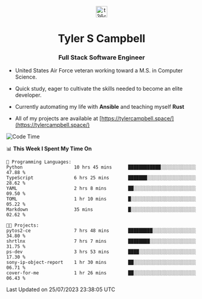<p align="center">
<a href="https://www.linkedin.com/in/t36campbell" target="blank"><img align="center" src="https://ik.imagekit.io/t36campbell/Portfolio/linkedin.png.original_m8bbGgPh6.png" alt="t36campbell" height="30" width="30" /></a>
</p>
<h1 align="center">Tyler S Campbell</h1>
<h3 align="center">Full Stack Software Engineer</h3>

* United States Air Force veteran working toward a M.S. in Computer Science.

* Quick study, eager to cultivate the skills needed to become an elite developer.

* Currently automating my life with **Ansible** and teaching myself **Rust**

* All of my projects are available at [https://tylercampbell.space/](https://tylercampbell.space/)

<!--START_SECTION:waka-->
![Code Time](http://img.shields.io/badge/Code%20Time-2%2C650%20hrs%2047%20mins-blue)

📊 **This Week I Spent My Time On** 

```text
💬 Programming Languages: 
Python                   10 hrs 45 mins      ████████████░░░░░░░░░░░░░   47.88 % 
TypeScript               6 hrs 25 mins       ███████░░░░░░░░░░░░░░░░░░   28.62 % 
YAML                     2 hrs 8 mins        ██░░░░░░░░░░░░░░░░░░░░░░░   09.50 % 
TOML                     1 hr 10 mins        █░░░░░░░░░░░░░░░░░░░░░░░░   05.22 % 
Markdown                 35 mins             █░░░░░░░░░░░░░░░░░░░░░░░░   02.62 % 

🐱‍💻 Projects: 
pytos2-ce                7 hrs 48 mins       █████████░░░░░░░░░░░░░░░░   34.80 % 
shrtlnx                  7 hrs 7 mins        ████████░░░░░░░░░░░░░░░░░   31.75 % 
ps-dev                   3 hrs 53 mins       ████░░░░░░░░░░░░░░░░░░░░░   17.30 % 
sony-ip-object-report    1 hr 30 mins        ██░░░░░░░░░░░░░░░░░░░░░░░   06.71 % 
cover-for-me             1 hr 26 mins        ██░░░░░░░░░░░░░░░░░░░░░░░   06.43 % 
```


 Last Updated on 25/07/2023 23:38:05 UTC
<!--END_SECTION:waka-->
